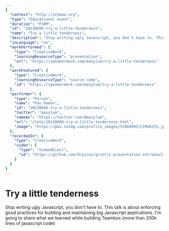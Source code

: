 ```yaml
---
{
  "context": "http://schema.org",
  "type": "Educational event",
  "duration": "P30M",
  "id": "20130606-try-a-little-tenderness",
  "name": "Try a little tenderness",
  "description": "Stop writing ugly Javascript, you don't have to. This talk is about enforcing good practices for building and maintaining big Javascript applications. I'm going to share what we learned while building Teambox (more than 200k lines of javascript code)",
  "inLanguage": "en",
  "workPerformed": {
    "type": "CreativeWork",
    "learningResourceType": "presentation",
    "url": "https://speakerdeck.com/masylum/try-a-little-tenderness"
  },
  "workFeatured": {
    "type": "CreativeWork",
    "learningResourceType": "source code",
    "id": "https://speakerdeck.com/masylum/try-a-little-tenderness"
  },
  "performer": {
    "type": "Person",
    "name": "Pau Ramon",
    "id": "20130606-try-a-little-tenderness",
    "twitter": "masylum",
    "sameAs": "https://twitter.com/@masylum",
    "url": "/talk/20130606-try-a-little-tenderness.html",
    "image": "https://pbs.twimg.com/profile_images/53868095/CIMG6255.jpg"
  },
  "recordedIn": {
    "type": "CreativeWork",
    "video": {
      "type": "VideoObject",
      "id": "https://github.com/drpicox/gruntjs-presentation-introduction"
    }
  }
}
---
```

# Try a little tenderness

Stop writing ugly Javascript, you don't have to. This talk is about enforcing good practices for building and maintaining big Javascript applications. I'm going to share what we learned while building Teambox (more than 200k lines of javascript code)